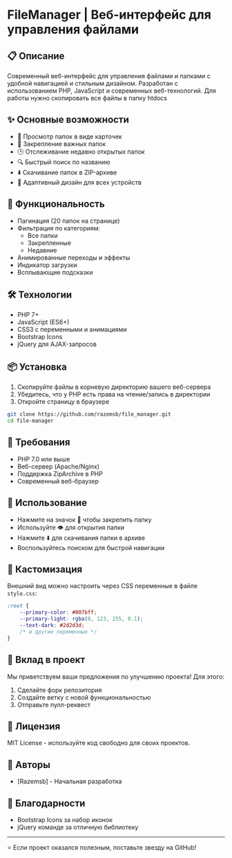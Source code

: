 # FileManager | Веб-интерфейс для управления файлами

## 📋 Описание
Современный веб-интерфейс для управления файлами и папками с удобной навигацией и стильным дизайном. Разработан с использованием PHP, JavaScript и современных веб-технологий.
Для работы нужно скопировать все файлы в папку htdocs

## ✨ Основные возможности
- 📁 Просмотр папок в виде карточек
- 📌 Закрепление важных папок
- 🕒 Отслеживание недавно открытых папок
- 🔍 Быстрый поиск по названию
- ⬇️ Скачивание папок в ZIP-архиве
- 📱 Адаптивный дизайн для всех устройств

## 🚀 Функциональность
- Пагинация (20 папок на странице)
- Фильтрация по категориям:
  - Все папки
  - Закрепленные
  - Недавние
- Анимированные переходы и эффекты
- Индикатор загрузки
- Всплывающие подсказки

## 🛠 Технологии
- PHP 7+
- JavaScript (ES6+)
- CSS3 с переменными и анимациями
- Bootstrap Icons
- jQuery для AJAX-запросов

## 📦 Установка
1. Скопируйте файлы в корневую директорию вашего веб-сервера
2. Убедитесь, что у PHP есть права на чтение/запись в директории
3. Откройте страницу в браузере

```bash
git clone https://github.com/razemsb/file_manager.git
cd file-manager
```

## 🔧 Требования
- PHP 7.0 или выше
- Веб-сервер (Apache/Nginx)
- Поддержка ZipArchive в PHP
- Современный веб-браузер

## 📝 Использование
- Нажмите на значок 📌 чтобы закрепить папку
- Используйте 👁️ для открытия папки
- Нажмите ⬇️ для скачивания папки в архиве
- Воспользуйтесь поиском для быстрой навигации

## 🎨 Кастомизация
Внешний вид можно настроить через CSS переменные в файле `style.css`:
```css
:root {
    --primary-color: #007bff;
    --primary-light: rgba(0, 123, 255, 0.1);
    --text-dark: #2d2d3d;
    /* и другие переменные */
}
```

## 🤝 Вклад в проект
Мы приветствуем ваши предложения по улучшению проекта! Для этого:
1. Сделайте форк репозитория
2. Создайте ветку с новой функциональностью
3. Отправьте пулл-реквест

## 📄 Лицензия
MIT License - используйте код свободно для своих проектов.

## 👥 Авторы
- [Razemsb] - Начальная разработка

## 🌟 Благодарности
- Bootstrap Icons за набор иконок
- jQuery команде за отличную библиотеку

---
⭐️ Если проект оказался полезным, поставьте звезду на GitHub! 
